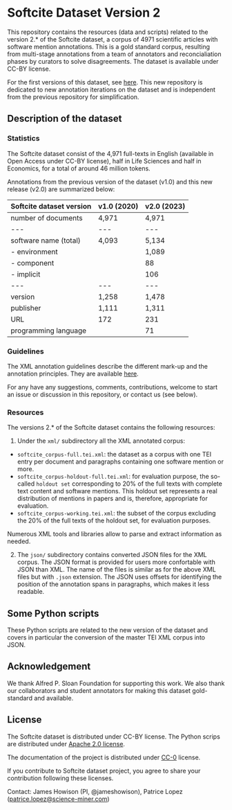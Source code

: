 # Softcite Dataset Version 2

This repository contains the resources (data and scripts) related to the version 2.* of the Softcite dataset, a corpus of 4971 scientific articles with software mention annotations. This is a gold standard corpus, resulting from multi-stage annotations from a team of annotators and reconcialiation phases by curators to solve disagreements. The dataset is available under CC-BY license. 

For the first versions of this dataset, see [here](https://github.com/howisonlab/softcite-dataset). This new repository is dedicated to new annotation iterations on the dataset and is independent from the previous repository for simplification. 

## Description of the dataset

### Statistics

The Softcite dataset consist of the 4,971 full-texts in English (available in Open Access under CC-BY license), half in Life Sciences and half in Economics, for a total of around 46 million tokens.

Annotations from the previous version of the dataset (v1.0) and this new release (v2.0) are summarized below: 

| Softcite dataset version | v1.0 (2020) | v2.0 (2023) | 
|---                       |---          |---          | 
| number of documents      | 4,971       | 4,971       |           
|---                       |---          |---          |
| software name (total)    | 4,093       | 5,134       |           
| - environment            |             | 1,089       |           
| - component              |             |   88        |           
| - implicit               |             |  106        |           
|---                       |---          |---          |        
| version                  | 1,258       | 1,478       |            
| publisher                | 1,111       | 1,311       |            
| URL                      |   172       |  231        |            
| programming language     |             |   71        |     

### Guidelines

The XML annotation guidelines describe the different mark-up and the annotation principles. They are available [here](annotation_guidelines_tei_xml.md).

For any have any suggestions, comments, contributions, welcome to start an issue or discussion in this repository, or contact us (see below).

### Resources

The versions 2.* of the Softcite dataset contains the following resources: 

1. Under the `xml/` subdirectory all the XML annotated corpus: 

- `softcite_corpus-full.tei.xml`: the dataset as a corpus with one TEI entry per document and paragraphs containing one software mention or more.
- `softcite_corpus-holdout-full.tei.xml`: for evaluation purpose, the so-called `holdout set` corresponding to 20% of the full texts with complete text content and software mentions. This holdout set represents a real distribution of mentions in papers and is, therefore, appropriate for evaluation. 
- `softcite_corpus-working.tei.xml`: the subset of the corpus excluding the 20% of the full texts of the holdout set, for evaluation purposes. 

Numerous XML tools and libraries allow to parse and extract information as needed. 

2. The `json/` subdirectory contains converted JSON files for the XML corpus. The JSON format is provided for users more confortable with JSON than XML. The name of the files is similar as for the above XML files but with `.json` extension. The JSON uses offsets for identifying the position of the annotation spans in paragraphs, which makes it less readable.  

## Some Python scripts

These Python scripts are related to the new version of the dataset and covers in particular the conversion of the master TEI XML corpus into JSON.


<!--
## About the creation and improvement of the dataset

This section describes the methodology and quality standard associated to this dataset. 
-->



## Acknowledgement

We thank Alfred P. Sloan Foundation for supporting this work. We also thank our collaborators and student annotators for making this dataset gold-standard and available.

## License 

The Softcite dataset is distributed under CC-BY license. The Python scrips are distributed under [Apache 2.0 license](http://www.apache.org/licenses/LICENSE-2.0). 

The documentation of the project is distributed under [CC-0](https://creativecommons.org/publicdomain/zero/1.0/) license.

If you contribute to Softcite dataset project, you agree to share your contribution following these licenses. 

Contact:  James Howison (PI, @jameshowison), Patrice Lopez (<patrice.lopez@science-miner.com>)
